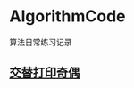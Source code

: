 # AlgorithmCode
算法日常练习记录
## [交替打印奇偶](https://github.com/lsbnbdz/AlgorithmCode/tree/master/%E4%BA%A4%E6%9B%BF%E6%89%93%E5%8D%B0%E5%A5%87%E5%81%B6)
